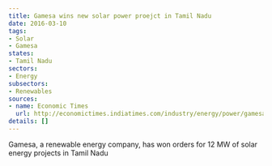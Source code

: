 ```yaml
---
title: Gamesa wins new solar power proejct in Tamil Nadu
date: 2016-03-10
tags:
- Solar
- Gamesa
states:
- Tamil Nadu
sectors:
- Energy
subsectors:
- Renewables
sources:
- name: Economic Times
  url: http://economictimes.indiatimes.com/industry/energy/power/gamesa-bags-12-mw-solar-energy-projects-in-tamil-nadu/articleshow/51243661.cms
details: []
---
```


Gamesa, a renewable energy company, has won orders for 12 MW of solar energy projects in Tamil Nadu
